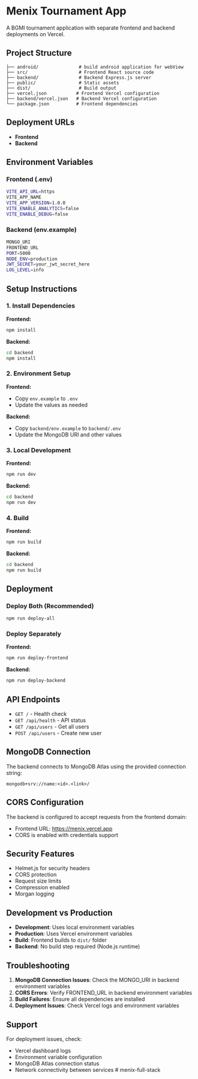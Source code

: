# Menix Tournament App

A BGMI tournament application with separate frontend and backend deployments on Vercel.

## Project Structure

```
├── android/               # build android application for webView
├── src/                   # Frontend React source code
├── backend/               # Backend Express.js server
├── public/                # Static assets
├── dist/                  # Build output
├── vercel.json           # Frontend Vercel configuration
├── backend/vercel.json   # Backend Vercel configuration
└── package.json          # Frontend dependencies
```

## Deployment URLs

- **Frontend**
- **Backend**

## Environment Variables

### Frontend (.env)
```bash
VITE_API_URL=https
VITE_APP_NAME
VITE_APP_VERSION=1.0.0
VITE_ENABLE_ANALYTICS=false
VITE_ENABLE_DEBUG=false
```

### Backend (env.example)
```bash
MONGO_URI
FRONTEND_URL
PORT=5000
NODE_ENV=production
JWT_SECRET=your_jwt_secret_here
LOG_LEVEL=info
```

## Setup Instructions

### 1. Install Dependencies

**Frontend:**
```bash
npm install
```

**Backend:**
```bash
cd backend
npm install
```

### 2. Environment Setup

**Frontend:**
- Copy `env.example` to `.env`
- Update the values as needed

**Backend:**
- Copy `backend/env.example` to `backend/.env`
- Update the MongoDB URI and other values

### 3. Local Development

**Frontend:**
```bash
npm run dev
```

**Backend:**
```bash
cd backend
npm run dev
```

### 4. Build

**Frontend:**
```bash
npm run build
```

**Backend:**
```bash
cd backend
npm run build
```

## Deployment

### Deploy Both (Recommended)
```bash
npm run deploy-all
```

### Deploy Separately

**Frontend:**
```bash
npm run deploy-frontend
```

**Backend:**
```bash
npm run deploy-backend
```

## API Endpoints

- `GET /` - Health check
- `GET /api/health` - API status
- `GET /api/users` - Get all users
- `POST /api/users` - Create new user

## MongoDB Connection

The backend connects to MongoDB Atlas using the provided connection string:
```
mongodb+srv://name:<id>.<link>/
```

## CORS Configuration

The backend is configured to accept requests from the frontend domain:
- Frontend URL: https://menix.vercel.app
- CORS is enabled with credentials support

## Security Features

- Helmet.js for security headers
- CORS protection
- Request size limits
- Compression enabled
- Morgan logging

## Development vs Production

- **Development**: Uses local environment variables
- **Production**: Uses Vercel environment variables
- **Build**: Frontend builds to `dist/` folder
- **Backend**: No build step required (Node.js runtime)

## Troubleshooting

1. **MongoDB Connection Issues**: Check the MONGO_URI in backend environment variables
2. **CORS Errors**: Verify FRONTEND_URL in backend environment variables
3. **Build Failures**: Ensure all dependencies are installed
4. **Deployment Issues**: Check Vercel logs and environment variables

## Support

For deployment issues, check:
- Vercel dashboard logs
- Environment variable configuration
- MongoDB Atlas connection status
- Network connectivity between services # menix-full-stack

